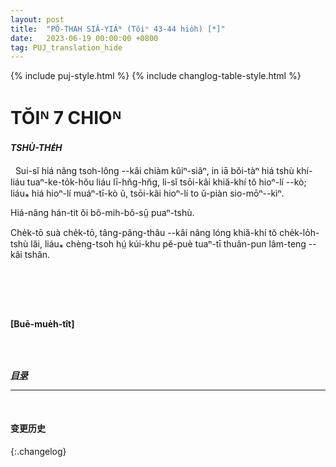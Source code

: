 ```yaml
---
layout: post
title:  "PÓ-THAH SIÂ-YIÁᴺ (Tŏiⁿ 43-44 hio̍h) [*]"
date:   2023-06-19 00:00:00 +0800
tag: PUJ_translation_hide
---
```


{% include puj-style.html %}
{% include changlog-table-style.html %}

<!-- CHAPTER VII. -->
# TŎIᴺ 7 CHIOᴺ

<!-- HABITATIONS. -->
<h4><i>TSHÙ-THE̍H</i></h4>

<!-- THOUGH the masses of the people are farmers, they live in villages, not in isolated houses; and the villages are so numerous all over the land that many others may be seen from any one of them. -->
&nbsp;&nbsp;Sui-sĭ hiá nâng tsoh-lông &#x002D;&#x002D;kâi chiàm kûiⁿ-siâⁿ, in iā bŏi-tàⁿ hiá tshù khí-liáu tuaⁿ-ke-to̍k-hŏu liáu lī-hn̆g-hn̆g, li-sĭ tsōi-kâi khiă-khí tŏ hioⁿ-lí &#x002D;&#x002D;kò; liáu⁎ hiá hioⁿ-lí muáⁿ-tī-kò ŭ, tsōi-kâi hioⁿ-lí to ŭ-piàn sio-mōⁿ&#x002D;&#x002D;kìⁿ.
<!-- The people are the farthest possible from being nomadic. -->
Hiá-nâng hán-tit ŏi bô-mih-bô-sṳ̄ puaⁿ-tshù.
<!-- Generation after generation of the same family live in the same house and till the same fields, which descend surely from father to son. -->
Che̍k-tō suà che̍k-tō, tâng-pâng-thâu &#x002D;&#x002D;kâi nâng lóng khiă-khí tŏ che̍k-lo̍h-tshù lăi, liáu⁎ chèng-tsoh hṳ́ kúi-khu pĕ-puè tuaⁿ-tī thuân-pun lâm-teng &#x002D;&#x002D;kâi tshân.

<!-- Most people dwell in hovels, sleeping and eating, with their pigs and chickens, in a single room. Cholera prevails all summer, small-pox all winter, and vermin all through the year. -->
&nbsp;&nbsp;
<!-- They are densely crowded into their quarters, and few individuals have a separate room. -->
<!-- I have only one Chinese acquaintance, who occupies alone a brown-stone front. -->
<!-- A great brown rock has in some past age toppled over upon another rock in such a way
as to form the roof and side of a sort of lean-to, and in the crevice underneath a bachelor makes his abode, and stores the tools he usesv and the paddy he raises on the fields near by. -->
<!-- He has built up with stones and mortar the two wide openings in the ends of his apartment, and he avoids the necessity for having a chimney by doing his cooking out of doors. -->
<!-- The glinting of his fire often adds picturesqueness to the rugged hill-side of which he is the sole inhabitant. -->
<!-- By far the greatest portion of the population live in huts, which are rendered hovels by the accumulations of filth in and around them. -->
<!-- The walls are of some sort of cheap and rough mason-work. -->
<!-- The roof is of tiles, upheld by beams and slats of pine. -->
<!-- The only opening in the room is one door, and when this is closed, the light is admitted through two or three flakes of translucent shell or glass set in the roof. -->
<!-- The floors are of earth, pounded hard and level. -->
<!-- The furniture of these dwellings consists usually of poine beads and trestles, a deal table, earthen furnaces and pots, and piles of indescribable rubbish. -->
<!-- As hardly any one lives, or would be willing to live, in an isolated house, these huts
are built, with no interstices between them, along streets a yard wide, or round paved courts where clothes are dried, pigs reared, and food cured in the sun. -->
<!-- A somewhat better dwelling-house is built with its door in a high wall on the street; behind this front door is a small court open to the sky, and containing perhaps a well, a few flowering shrubs in pots, and possibly some vines clambering up a trellis. -->
<!-- On either side the court are rooms opening upon it, and at its inmost end is a large room used in common by all the inmates, and having on its wall, opposite the street-door, a grand shelf for the family gods. -->
<!-- This common room is often the receptacle of the garnered produce of the land, and of the farming implements, and of the looms, dye-pots, and washtubs of the women of the household. -->
<!-- Opening out of it on either side are two bedrooms, usually occupied by the older members of the family. -->
<!-- When sons grow old, and wives are brought home for them, the rooms area apportioned so that each son shall have one; and several married brothers and their children often live with the parents, and perhaps with grandparents and uncles, in one house. -->
<br>

<br>

**[Buē-mue̍h-tît]**

<br>

<br>

<!-- ***[前页](PagodaShadowsPage042.html)*** -->
***[目录](PagodaShadowsPreface.html#ma̍k-lo̍k)***
<!-- ***[后页](PagodaShadowsPage045.html)*** -->

---
<br>

#### 变更历史

{:.changelog}

